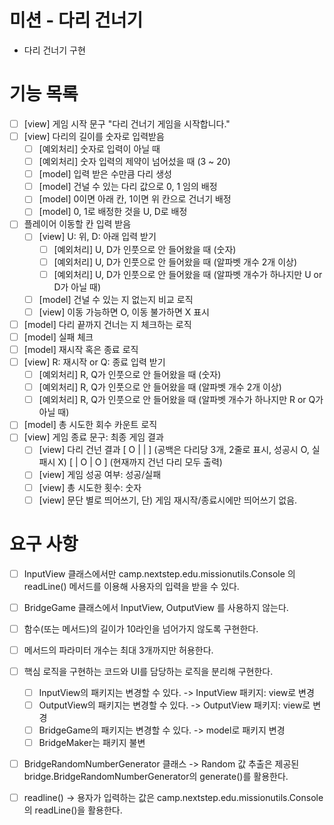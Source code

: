 # 미션 - 다리 건너기
- 다리 건너기 구현

# 기능 목록
- [ ] [view] 게임 시작 문구 "다리 건너기 게임을 시작합니다."
- [ ] [view] 다리의 길이를 숫자로 입력받음
  - [ ] [예외처리] 숫자로 입력이 아닐 때
  - [ ] [예외처리] 숫자 입력의 제약이 넘어섰을 때 (3 ~ 20)
  - [ ] [model] 입력 받은 수만큼 다리 생성
  - [ ] [model] 건널 수 있는 다리 값으로 0, 1 임의 배정
  - [ ] [model] 0이면 아래 칸, 1이면 위 칸으로 건너기 배정
  - [ ] [model] 0, 1로 배정한 것을 U, D로 배정
- [ ] 플레이어 이동할 칸 입력 받음
  - [ ] [view] U: 위, D: 아래 입력 받기
    - [ ] [예외처리] U, D가 인풋으로 안 들어왔을 때 (숫자)
    - [ ] [예외처리] U, D가 인풋으로 안 들어왔을 때 (알파벳 개수 2개 이상)
    - [ ] [예외처리] U, D가 인풋으로 안 들어왔을 때 (알파벳 개수가 하나지만 U or D가 아닐 때)
  - [ ] [model] 건널 수 있는 지 없는지 비교 로직
  - [ ] [view] 이동 가능하면 O, 이동 불가하면 X 표시
- [ ] [model] 다리 끝까지 건너는 지 체크하는 로직
- [ ] [model] 실패 체크
- [ ] [model] 재시작 혹은 종료 로직
- [ ] [view] R: 재시작 or Q: 종료 입력 받기
  - [ ] [예외처리] R, Q가 인풋으로 안 들어왔을 때 (숫자)
  - [ ] [예외처리] R, Q가 인풋으로 안 들어왔을 때 (알파벳 개수 2개 이상)
  - [ ] [예외처리] R, Q가 인풋으로 안 들어왔을 때 (알파벳 개수가 하나지만 R or Q가 아닐 때)
- [ ] [model] 총 시도한 회수 카운트 로직
- [ ] [view] 게임 종료 문구: 최종 게임 결과
  - [ ] [view] 다리 건넌 결과 [ O |   |   ] (공백은 다리당 3개, 2줄로 표시, 성공시 O, 실패시 X)
                            [   | O | O ] (현재까지 건넌 다리 모두 출력)
  - [ ] [view] 게임 성공 여부: 성공/실패
  - [ ] [view] 총 시도한 횟수: 숫자
  - [ ] [view] 문단 별로 띄어쓰기, 단) 게임 재시작/종료시에만 띄어쓰기 없음.

# 요구 사항
- [ ] InputView 클래스에서만 camp.nextstep.edu.missionutils.Console 의 readLine() 메서드를 이용해 사용자의 입력을 받을 수 있다.
- [ ] BridgeGame 클래스에서 InputView, OutputView 를 사용하지 않는다.
- [ ] 함수(또는 메서드)의 길이가 10라인을 넘어가지 않도록 구현한다.
- [ ] 메서드의 파라미터 개수는 최대 3개까지만 허용한다.
- [ ] 핵심 로직을 구현하는 코드와 UI를 담당하는 로직을 분리해 구현한다.
  - [ ] InputView의 패키지는 변경할 수 있다. -> InputView 패키지: view로 변경
  - [ ] OutputView의 패키지는 변경할 수 있다. -> OutputView 패키지: view로 변경
  - [ ] BridgeGame의 패키지는 변경할 수 있다. -> model로 패키지 변경
  - [ ] BridgeMaker는 패키지 불변
- [ ] BridgeRandomNumberGenerator 클래스 -> Random 값 추출은 제공된 bridge.BridgeRandomNumberGenerator의 generate()를 활용한다.
- [ ] readline() -> 용자가 입력하는 값은 camp.nextstep.edu.missionutils.Console의 readLine()을 활용한다.


